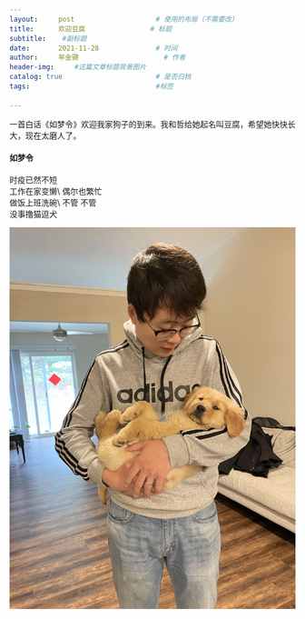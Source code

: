 ```yaml
---
layout:     post   				    # 使用的布局（不需要改）
title:      欢迎豆腐				# 标题 
subtitle:    #副标题
date:       2021-11-28 				# 时间
author:     牟金键						# 作者
header-img:  	#这篇文章标题背景图片
catalog: true 						# 是否归档
tags:								#标签

---
```


一首白话《如梦令》欢迎我家狗子的到来。我和哲给她起名叫豆腐，希望她快快长大，现在太磨人了。

#### 如梦令

时疫已然不短\
工作在家变懒\ 
偶尔也繁忙\
做饭上班洗碗\ 
不管 不管\
没事撸猫逗犬

![tofu](/img/tofu.jpeg)
